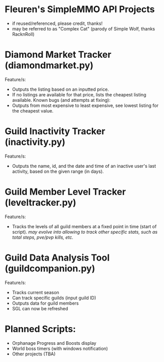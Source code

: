 # Fleuren's SimpleMMO API Projects
- if reused/referenced, please credit, thanks!
- may be referred to as "Complex Cat" (parody of Simple Wolf, thanks RacknRoll)
# Diamond Market Tracker (diamondmarket.py)
Feature/s:
- Outputs the listing based on an inputted price.
- If no listings are available for that price, lists the cheapest listing available.
Known bugs (and attempts at fixing):
- Outputs from most expensive to least expensive, see lowest listing for the cheapest value.

# Guild Inactivity Tracker (inactivity.py)
Feature/s:
- Outputs the name, id, and the date and time of an inactive user's last activity, based on the given range (in days).

# Guild Member Level Tracker (leveltracker.py)
Feature/s:
- Tracks the levels of all guild members at a fixed point in time (start of script).
*may evolve into allowing to track other specific stats, such as total steps, pve/pvp kills, etc.*

# Guild Data Analysis Tool (guildcompanion.py)
Feature/s:
- Tracks current season
- Can track specific guilds (input guild ID)
- Outputs data for guild members
- SGL can now be refreshed
  
# Planned Scripts:
- Orphanage Progress and Boosts display
- World boss timers (with windows notification)
- Other projects (TBA)
